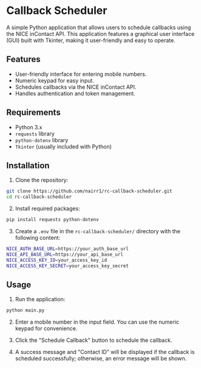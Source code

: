 # Callback Scheduler

A simple Python application that allows users to schedule callbacks using the NICE inContact API. This application features a graphical user interface (GUI) built with Tkinter, making it user-friendly and easy to operate.

## Features

- User-friendly interface for entering mobile numbers.
- Numeric keypad for easy input.
- Schedules callbacks via the NICE inContact API.
- Handles authentication and token management.

## Requirements

- Python 3.x
- `requests` library
- `python-dotenv` library
- `Tkinter` (usually included with Python)

## Installation

1. Clone the repository:

  ```bash
  git clone https://github.com/nairr1/rc-callback-scheduler.git
  cd rc-callback-scheduler
  ```

2. Install required packages:
  ```bash
  pip install requests python-dotenv
  ```

3. Create a `.env` file in the `rc-callback-scheduler/` directory with the following content:
  ```bash
  NICE_AUTH_BASE_URL=https://your_auth_base_url
  NICE_API_BASE_URL=https://your_api_base_url
  NICE_ACCESS_KEY_ID=your_access_key_id
  NICE_ACCESS_KEY_SECRET=your_access_key_secret
  ```

## Usage

1. Run the application:
  ```bash
  python main.py
  ```

2. Enter a mobile number in the input field. You can use the numeric keypad for convenience.

3. Click the "Schedule Callback" button to schedule the callback.

4. A success message and "Contact ID" will be displayed if the callback is scheduled successfully; otherwise, an error message will be shown.